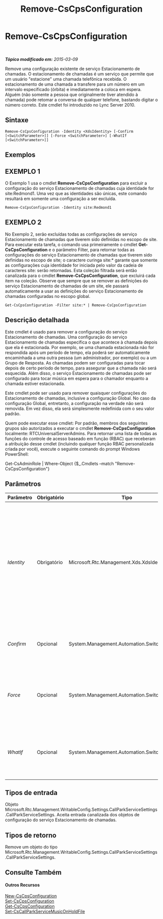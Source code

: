 ﻿---
title: Remove-CsCpsConfiguration
TOCTitle: Remove-CsCpsConfiguration
ms:assetid: 546343e1-a2e4-4bc0-bf6d-c8ae9bb3e690
ms:mtpsurl: https://technet.microsoft.com/pt-br/library/Gg398358(v=OCS.15)
ms:contentKeyID: 49306733
ms.date: 05/19/2016
mtps_version: v=OCS.15
ms.translationtype: HT
---

# Remove-CsCpsConfiguration

 

_**Tópico modificado em:** 2015-03-09_

Remove uma configuração existente de serviço Estacionamento de chamadas. O estacionamento de chamadas é um serviço que permite que um usuário "estacione" uma chamada telefônica recebida. O estacionamento de uma chamada a transfere para um número em um intervalo especificado (órbita) e imediatamente a coloca em espera. Alguém (não somente a pessoa que originalmente tiver atendido à chamada) pode retomar a conversa de qualquer telefone, bastando digitar o número correto. Este cmdlet foi introduzido no Lync Server 2010.

## Sintaxe

    Remove-CsCpsConfiguration -Identity <XdsIdentity> [-Confirm [<SwitchParameter>]] [-Force <SwitchParameter>] [-WhatIf [<SwitchParameter>]]

## Exemplos

## EXEMPLO 1

O Exemplo 1 usa o cmdlet **Remove-CsCpsConfiguration** para excluir a configuração do serviço Estacionamento de chamadas cuja identidade for site:Redmond1. Uma vez que as identidades são únicas, este comando resultará em somente uma configuração a ser excluída.

    Remove-CsCpsConfiguration -Identity site:Redmond1

## EXEMPLO 2

No Exemplo 2, serão excluídas todas as configurações de serviço Estacionamento de chamadas que tiverem sido definidas no escopo de site. Para executar esta tarefa, o comando usa primeiramente o cmdlet **Get-CsCpsConfiguration** e o parâmetro Filter, para retornar todas as configurações do serviço Estacionamento de chamadas que tiverem sido definidas no escopo de site; o caractere curinga site:\* garante que somente as configurações cuja identidade for iniciada pelo valor da cadeia de caracteres site: serão retornadas. Esta coleção filtrada será então canalizada para o cmdlet **Remove-CsCpsConfiguration**, que excluirá cada item na coleção. Observe que sempre que se remover as definições do serviço Estacionamento de chamadas de um site, ele passará automaticamente a usar as definições do serviço Estacionamento de chamadas configuradas no escopo global.

    Get-CsCpsConfiguration -Filter site:* | Remove-CsCpsConfiguration

## Descrição detalhada

Este cmdlet é usado para remover a configuração do serviço Estacionamento de chamadas. Uma configuração do serviço Estacionamento de chamadas especifica o que acontece à chamada depois que ela é estacionada. Por exemplo, se uma chamada estacionada não for respondida após um período de tempo, ela poderá ser automaticamente encaminhada a uma outra pessoa (um administrador, por exemplo) ou a um Grupo de Resposta. As chamadas podem ser configuradas para tocar depois de certo período de tempo, para assegurar que a chamada não será esquecida. Além disso, o serviço Estacionamento de chamadas pode ser configurado para tocar música em espera para o chamador enquanto a chamada estiver estacionada.

Este cmdlet pode ser usado para remover quaisquer configurações do Estacionamento de chamadas, inclusive a configuração Global. No caso da configuração Global, entretanto, a configuração na verdade não será removida. Em vez disso, ela será simplesmente redefinida com o seu valor padrão.

Quem pode executar esse cmdlet: Por padrão, membros dos seguintes grupos são autorizados a executar o cmdlet **Remove-CsCpsConfiguration** localmente: RTCUniversalServerAdmins. Para retornar uma lista de todas as funções do controle de acesso baseado em função (RBAC) que receberam a atribuição desse cmdlet (incluindo qualquer função RBAC personalizada criada por você), execute o seguinte comando do prompt Windows PowerShell:

Get-CsAdminRole | Where-Object {$\_.Cmdlets –match "Remove-CsCpsConfiguration"}

## Parâmetros


<table>
<colgroup>
<col style="width: 25%" />
<col style="width: 25%" />
<col style="width: 25%" />
<col style="width: 25%" />
</colgroup>
<thead>
<tr class="header">
<th>Parâmetro</th>
<th>Obrigatório</th>
<th>Tipo</th>
<th>Descrição</th>
</tr>
</thead>
<tbody>
<tr class="odd">
<td><p><em>Identity</em></p></td>
<td><p>Obrigatório</p></td>
<td><p>Microsoft.Rtc.Management.Xds.XdsIdentity</p></td>
<td><p>O identificador exclusivo da configuração do serviço Estacionamento de chamadas que se deseja remover. O identificador será global ou site:&lt;nomedosite&gt;, onde &lt;nomedosite&gt; é o nome do local ao qual se aplica a configuração.</p></td>
</tr>
<tr class="even">
<td><p><em>Confirm</em></p></td>
<td><p>Opcional</p></td>
<td><p>System.Management.Automation.SwitchParameter</p></td>
<td><p>Solicita confirmação antes da execução do comando.</p></td>
</tr>
<tr class="odd">
<td><p><em>Force</em></p></td>
<td><p>Opcional</p></td>
<td><p>System.Management.Automation.SwitchParameter</p></td>
<td><p>Suprime qualquer aviso de confirmação que, de outra maneira, seria exibido antes de se realizar as alterações.</p></td>
</tr>
<tr class="even">
<td><p><em>WhatIf</em></p></td>
<td><p>Opcional</p></td>
<td><p>System.Management.Automation.SwitchParameter</p></td>
<td><p>Descreve o que aconteceria se o comando fosse executado sem ser executado de fato.</p></td>
</tr>
</tbody>
</table>


## Tipos de entrada

Objeto Microsoft.Rtc.Management.WritableConfig.Settings.CallParkServiceSettings.CallParkServiceSettings. Aceita entrada canalizada dos objetos de configuração do serviço Estacionamento de chamadas.

## Tipos de retorno

Remove um objeto do tipo Microsoft.Rtc.Management.WritableConfig.Settings.CallParkServiceSettings.CallParkServiceSettings.

## Consulte Também

#### Outros Recursos

[New-CsCpsConfiguration](new-cscpsconfiguration.md)  
[Set-CsCpsConfiguration](set-cscpsconfiguration.md)  
[Get-CsCpsConfiguration](get-cscpsconfiguration.md)  
[Set-CsCallParkServiceMusicOnHoldFile](set-cscallparkservicemusiconholdfile.md)

